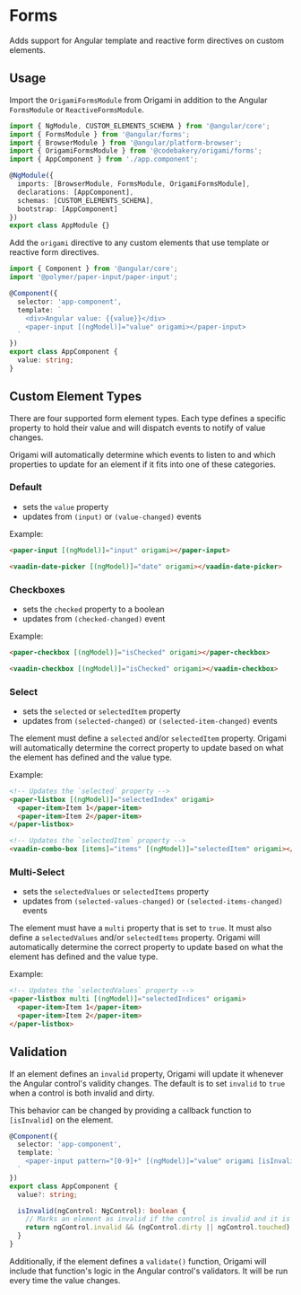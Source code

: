 # Forms

Adds support for Angular template and reactive form directives on custom elements.

## Usage

Import the `OrigamiFormsModule` from Origami in addition to the Angular `FormsModule` or `ReactiveFormsModule`.

```ts
import { NgModule, CUSTOM_ELEMENTS_SCHEMA } from '@angular/core';
import { FormsModule } from '@angular/forms';
import { BrowserModule } from '@angular/platform-browser';
import { OrigamiFormsModule } from '@codebakery/origami/forms';
import { AppComponent } from './app.component';

@NgModule({
  imports: [BrowserModule, FormsModule, OrigamiFormsModule],
  declarations: [AppComponent],
  schemas: [CUSTOM_ELEMENTS_SCHEMA],
  bootstrap: [AppComponent]
})
export class AppModule {}
```

Add the `origami` directive to any custom elements that use template or reactive form directives.

```ts
import { Component } from '@angular/core';
import '@polymer/paper-input/paper-input';

@Component({
  selector: 'app-component',
  template: `
    <div>Angular value: {{value}}</div>
    <paper-input [(ngModel)]="value" origami></paper-input>
  `
})
export class AppComponent {
  value: string;
}
```

## Custom Element Types

There are four supported form element types. Each type defines a specific property to hold their value and will dispatch events to notify of value changes.

Origami will automatically determine which events to listen to and which properties to update for an element if it fits into one of these categories.

### Default

- sets the `value` property
- updates from `(input)` or `(value-changed)` events

Example:

```html
<paper-input [(ngModel)]="input" origami></paper-input>

<vaadin-date-picker [(ngModel)]="date" origami></vaadin-date-picker>
```

### Checkboxes

- sets the `checked` property to a boolean
- updates from `(checked-changed)` event

Example:

```html
<paper-checkbox [(ngModel)]="isChecked" origami></paper-checkbox>

<vaadin-checkbox [(ngModel)]="isChecked" origami></vaadin-checkbox>
```

### Select

- sets the `selected` or `selectedItem` property
- updates from `(selected-changed)` or `(selected-item-changed)` events

The element must define a `selected` and/or `selectedItem` property. Origami will automatically determine the correct property to update based on what the element has defined and the value type.

Example:

```html
<!-- Updates the `selected` property -->
<paper-listbox [(ngModel)]="selectedIndex" origami>
  <paper-item>Item 1</paper-item>
  <paper-item>Item 2</paper-item>
</paper-listbox>

<!-- Updates the `selectedItem` property -->
<vaadin-combo-box [items]="items" [(ngModel)]="selectedItem" origami></vaadin-combo-box>
```

### Multi-Select

- sets the `selectedValues` or `selectedItems` property
- updates from `(selected-values-changed)` or `(selected-items-changed)` events

The element must have a `multi` property that is set to `true`. It must also define a `selectedValues` and/or `selectedItems` property. Origami will automatically determine the correct property to update based on what the element has defined and the value type.

Example:

```html
<!-- Updates the `selectedValues` property -->
<paper-listbox multi [(ngModel)]="selectedIndices" origami>
  <paper-item>Item 1</paper-item>
  <paper-item>Item 2</paper-item>
</paper-listbox>
```

## Validation

If an element defines an `invalid` property, Origami will update it whenever the Angular control's validity changes. The default is to set `invalid` to `true` when a control is both invalid and dirty.

This behavior can be changed by providing a callback function to `[isInvalid]` on the element.

```ts
@Component({
  selector: 'app-component',
  template: `
    <paper-input pattern="[0-9]+" [(ngModel)]="value" origami [isInvalid]="isInvalid"></paper-input>
  `
})
export class AppComponent {
  value?: string;

  isInvalid(ngControl: NgControl): boolean {
    // Marks an element as invalid if the control is invalid and it is either dirty or touched.
    return ngControl.invalid && (ngControl.dirty || ngControl.touched);
  }
}
```

Additionally, if the element defines a `validate()` function, Origami will include that function's logic in the Angular control's validators. It will be run every time the value changes.
